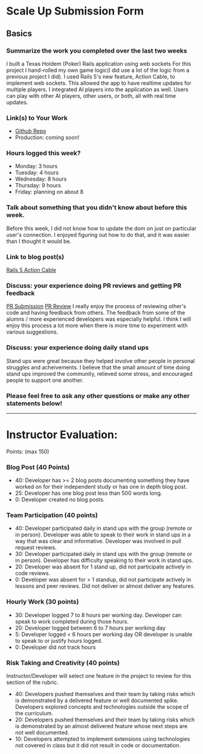 # Scale Up Submission Form

## Basics

### Summarize the work you completed over the last two weeks
I built a Texas Holdem (Poker) Rails application using web sockets
For this project I hand-rolled my own game logic(I did use a lot of the logic
from a previous project I did). I used Rails 5's new feature, Action Cable, to
implement web sockets. This allowed the app to have realtime updates for multiple
players. I integrated AI players into the application as well. Users can play with
other AI players, other users, or both, all with real time updates.

### Link(s) to Your Work

 - [Github Repo](https://github.com/chadellison/texas_holdem)
 - Production: coming soon!

### Hours logged this week?

- Monday: 3 hours
- Tuesday: 4 hours
- Wednesday: 8 hours
- Thursday: 9 hours
- Friday: planning on about 8


### Talk about something that you didn't know about before this week.
Before this week, I did not know how to update the dom on just on particular user's
connection. I enjoyed figuring out how to do that, and it was easier than I thought
it would be.

### Link to blog post(s)
[Rails 5 Action Cable](http://chadellison.github.io/jekyll/update/2016/07/29/Rails-5-ActionCable.html)

### Discuss: your experience doing PR reviews and getting PR feedback
[PR Submission]("https://github.com/chadellison/texas_holdem/pull/22")
[PR Review]("https://github.com/kamiboers/twobert/pull/1/files")
I really enjoy the process of reviewing other's code and having feedback from others. The feedback from
some of the alumns / more experienced developers was especially helpful. I think I will enjoy this process
a lot more when there is more time to experiment with various suggestions.

### Discuss: your experience doing daily stand ups
Stand ups were great because they helped involve other people in personal struggles and acheivements.
I believe that the small amount of time doing stand ups improved the community, relieved some stress,
and encouraged people to support one another.

### Please feel free to ask any other questions or make any other statements below!

-----

# Instructor Evaluation:

Points: (max 150)

### Blog Post (40 Points)  
  * 40: Developer has >= 2 blog posts documenting something they have worked on for their independent study or has one in depth blog post.
  * 25: Developer has one blog post less than 500 words long.
  * 0: Developer created no blog posts.

### Team Participation (40 points)

  * 40: Developer participated daily in stand ups with the group (remote or in person). Developer was able to speak to their work in stand ups in a way that was clear and informative. Developer was involved in pull request reviews.
  * 30: Developer participated daily in stand ups with the group (remote or in person). Developer has difficulty speaking to their work in stand ups.
  * 20: Developer was absent for 1 stand up, did not participate actively in code reviews.
  * 0: Developer was absent for > 1 standup, did not participate actively in lessons and peer reviews. Did not deliver or almost deliver any features.

### Hourly Work (30 points)

  * 30: Developer logged 7 to 8 hours per working day. Developer can speak to work completed during those hours.
  * 20: Developer logged between 6 to 7 hours per working day
  * 5: Developer logged < 6 hours per working day OR developer is unable to speak to or justify hours logged.
  * 0: Developer did not track hours

### Risk Taking and Creativity (40 points)

  Instructor/Developer will select one feature in the project to review for this section of the rubric.

  * 40: Developers pushed themselves and their team by taking risks which is demonstrated by a delivered feature or well documented spike. Developers explored concepts and technologies outside the scope of the curriculum.
  * 20: Developers pushed themselves and their team by taking risks which is demonstrated by an almost delivered feature whose next steps are not well documented.
  * 10: Developers attempted to implement extensions using technologies not covered in class but it did not result in code or documentation.
